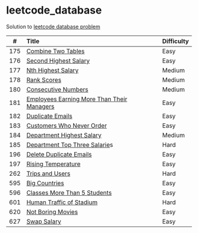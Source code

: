 # leetcode_database

Solution to [leetcode database problem](https://leetcode.com/problemset/database/)

|  #   | Title                                    | Difficulty |
| :--: | :--------------------------------------- | :--------- |
| 175  | [Combine Two Tables](https://github.com/firejq/LeetCode_DataBase/blob/master/database/175%20Combine%20Two%20Tables.md)                       | Easy       |
| 176  | [Second Highest Salary](https://github.com/firejq/LeetCode_DataBase/blob/master/database/176%20Second%20Highest%20Salary.md)                    | Easy       |
| 177  |[ Nth Highest Salary](https://github.com/firejq/LeetCode_DataBase/blob/master/database/177%20Nth%20Highest%20Salary.md)                       | Medium     |
| 178  | [Rank Scores](https://github.com/firejq/LeetCode_DataBase/blob/master/database/178%20Rank%20Scores.md)                              | Medium     |
| 180  |[ Consecutive Numbers  ](https://github.com/firejq/LeetCode_DataBase/blob/master/database/180.%20Consecutive%20Numbers.md)                    | Medium     |
| 181  | [Employees Earning More Than Their  Managers](https://github.com/firejq/LeetCode_DataBase/blob/master/database/181%20Employees%20Earning%20More%20Than%20Their%20Managers.md) | Easy       |
| 182  |[ Duplicate Emails ](https://github.com/firejq/LeetCode_DataBase/blob/master/database/182%20Duplicate%20Emails.md)                        | Easy       |
| 183  | [Customers Who Never Order   ](https://github.com/firejq/LeetCode_DataBase/blob/master/database/183%20Customers%20Who%20Never%20Order.md)             | Easy       |
| 184  | [Department Highest Salary](https://github.com/firejq/LeetCode_DataBase/blob/master/database/184%20Department%20Highest%20Salary.md)                | Medium     |
| 185  | [Department Top Three Salarie](https://github.com/firejq/LeetCode_DataBase/blob/master/database/185%20Department%20Top%20Three%20Salariesmd.md)s            | Hard       |
| 196  | [Delete Duplicate Emails](https://github.com/firejq/LeetCode_DataBase/blob/master/database/196%20Delete%20Duplicate%20Emails.md)                  | Easy       |
| 197  | [Rising Temperature](https://github.com/firejq/LeetCode_DataBase/blob/master/database/197%20Rising%20Temperature.md)                       | Easy       |
| 262  | [Trips and Users ](https://github.com/firejq/LeetCode_DataBase/blob/master/database/262%20Trips%20and%20Users.md)                         | Hard       |
| 595  |[ Big Countries](https://github.com/firejq/LeetCode_DataBase/blob/master/database/595%20Big%20Countries.md)                            | Easy       |
| 596  |[ Classes More Than 5 Students](https://github.com/firejq/LeetCode_DataBase/blob/master/database/596%20Classes%20More%20Than%205%20Students.md)             | Easy       |
| 601  |[ Human Traffic of Stadium](https://github.com/firejq/LeetCode_DataBase/blob/master/database/601%20Human%20Traffic%20of%20Stadium.md)                 | Hard       |
| 620  |[ Not Boring Movies ](https://github.com/firejq/LeetCode_DataBase/blob/master/database/620%20Not%20Boring%20Movies.md)                       | Easy       |
| 627  | [Swap Salary](https://github.com/firejq/LeetCode_DataBase/blob/master/database/627%20Swap%20Salary.md)                              | Easy       |

